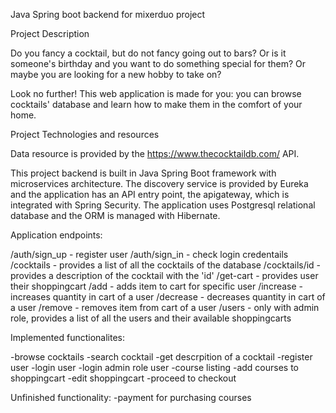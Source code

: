 Java Spring boot backend for mixerduo project

Project Description

Do you fancy a cocktail, but do not fancy going out to bars? 
Or is it someone's birthday and you want to do something special for them?
Or maybe you are looking for a new hobby to take on?

Look no further! This web application is made for you: you can browse cocktails' database and learn how to make them in the comfort of your home.

Project Technologies and resources

Data resource is provided by the https://www.thecocktaildb.com/ API.

This project backend is built in Java Spring Boot framework with microservices architecture. The discovery service is provided by Eureka and the application has an API entry point, the apigateway, which is integrated with Spring Security. 
The application uses Postgresql relational database and the ORM is managed with Hibernate.

Application endpoints:

/auth/sign_up - register user
/auth/sign_in - check login credentails
/cocktails - provides a list of all the cocktails of the database
/cocktails/id - provides a description of the cocktail with the 'id'
/get-cart - provides user their shoppingcart
/add - adds item to cart for specific user
/increase - increases quantity in cart of a user
/decrease - decreases quantity in cart of a user
/remove - removes item from cart of a user
/users - only with admin role, provides a list of all the users and their available shoppingcarts
   
Implemented functionalites:

-browse cocktails
-search cocktail
-get descrpition of a cocktail
-register user
-login user
-login admin role user
-course listing
-add courses to shoppingcart
-edit shoppingcart
-proceed to checkout

Unfinished functionality:
-payment for purchasing courses   
   
   